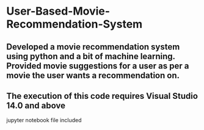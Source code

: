 # User-Based-Movie-Recommendation-System
Developed a movie recommendation system using python and a bit of machine learning. Provided movie suggestions for a user as per a movie the user wants a recommendation on.
------------------------------------
The execution of this code requires Visual Studio 14.0 and above
------------------------------------
jupyter notebook file included
